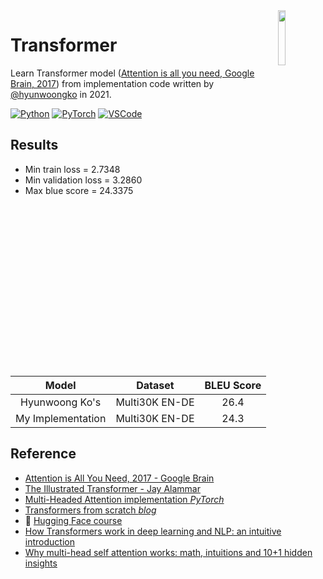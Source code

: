 <img src="https://cdn.svgporn.com/logos/pytorch.svg" align="right" width="15%"/>

# Transformer
Learn Transformer model ([Attention is all you need, Google Brain, 2017](https://arxiv.org/abs/1706.03762)) from implementation code written by [@hyunwoongko](https://github.com/hyunwoongko/transformer) in 2021.

[![Python](https://img.shields.io/badge/Python-3.8.11-blue?logo=python)](https://www.python.org/)
[![PyTorch](https://img.shields.io/badge/PyTorch-1.9.0-red?logo=pytorch)](https://pytorch.org/)
[![VSCode](https://img.shields.io/badge/VSCode-1.60.2-white?logo=visualstudiocode)](https://code.visualstudio.com/)

## Results


- Min train loss = 2.7348
- Min validation loss = 3.2860
- Max blue score = 24.3375

| Model | Dataset | BLEU Score |
|:---:|:---:|:---:|
| Hyunwoong Ko's | Multi30K EN-DE | 26.4 |
| My Implementation | Multi30K EN-DE | 24.3 |

## Reference
- [Attention is All You Need, 2017 - Google Brain](https://arxiv.org/abs/1706.03762)
- [The Illustrated Transformer - Jay Alammar](http://jalammar.github.io/illustrated-transformer/)
- [Multi-Headed Attention implementation *PyTorch*](https://nn.labml.ai/transformers/mha.html)
- [Transformers from scratch *blog*](http://peterbloem.nl/blog/transformers)
- :hugs: [Hugging Face course](https://huggingface.co/course/chapter1)
- [How Transformers work in deep learning and NLP: an intuitive introduction ](https://theaisummer.com/transformer/)
- [Why multi-head self attention works: math, intuitions and 10+1 hidden insights](https://theaisummer.com/self-attention/)

